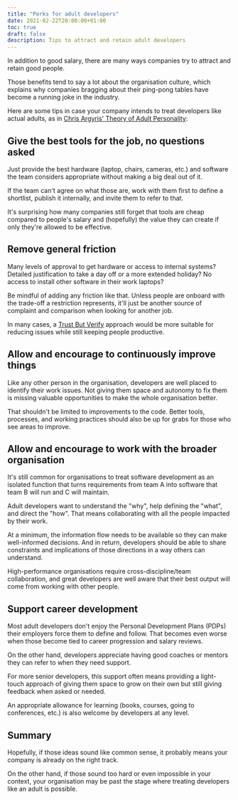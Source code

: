 ```yaml
---
title: "Perks for adult developers"
date: 2021-02-22T20:00:00+01:00
toc: true
draft: false
description: Tips to attract and retain adult developers
---
```

In addition to good salary, there are many ways companies try to attract and retain good people.

Those benefits tend to say a lot about the organisation culture, which explains why companies bragging about their ping-pong tables have become a running joke in the industry.

Here are some tips in case your company intends to treat developers like actual adults, as in [Chris Argyris' Theory of Adult Personality][1]:

## Give the best tools for the job, no questions asked

Just provide the best hardware (laptop, chairs, cameras, etc.) and software the team considers appropriate without making a big deal out of it.

If the team can't agree on what those are, work with them first to define a shortlist, publish it internally, and invite them to refer to that.

It's surprising how many companies still forget that tools are cheap compared to people's salary and (hopefully) the value they can create if only they're allowed to be effective.

## Remove general friction

Many levels of approval to get hardware or access to internal systems? Detailed justification to take a day off or a more extended holiday? No access to install other software in their work laptops?

Be mindful of adding any friction like that. Unless people are onboard with the trade-off a restriction represents, it'll just be another source of complaint and comparison when looking for another job.

In many cases, a [Trust But Verify][2] approach would be more suitable for reducing issues while still keeping people productive.

## Allow and encourage to continuously improve things

Like any other person in the organisation, developers are well placed to identify their work issues. Not giving them space and autonomy to fix them is missing valuable opportunities to make the whole organisation better.

That shouldn't be limited to improvements to the code. Better tools, processes, and working practices should also be up for grabs for those who see areas to improve.

## Allow and encourage to work with the broader organisation

It's still common for organisations to treat software development as an isolated function that turns requirements from team A into software that team B will run and C will maintain.

Adult developers want to understand the "why", help defining the "what", and direct the "how". That means collaborating with all the people impacted by their work.

At a minimum, the information flow needs to be available so they can make well-informed decisions. And in return, developers should be able to share constraints and implications of those directions in a way others can understand.

High-performance organisations require cross-discipline/team collaboration, and great developers are well aware that their best output will come from working with other people.

## Support career development

Most adult developers don't enjoy the Personal Development Plans (PDPs) their employers force them to define and follow. That becomes even worse when those become tied to career progression and salary reviews.

On the other hand, developers appreciate having good coaches or mentors they can refer to when they need support.

For more senior developers, this support often means providing a light-touch approach of giving them space to grow on their own but still giving feedback when asked or needed.

An appropriate allowance for learning (books, courses, going to conferences, etc.) is also welcome by developers at any level.

## Summary

Hopefully, if those ideas sound like common sense, it probably means your company is already on the right track.

On the other hand, if those sound too hard or even impossible in your context, your organisation may be past the stage where treating developers like an adult is possible.

[1]: https://en.wikipedia.org/wiki/Chris_Argyris#Adult_personality
[2]: https://en.wikipedia.org/wiki/Trust,_but_verify
